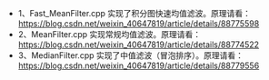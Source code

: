 * 1、Fast_MeanFilter.cpp 实现了积分图快速均值滤波。原理请看：https://blog.csdn.net/weixin_40647819/article/details/88775598
* 2、MeanFilter.cpp 实现常规均值滤波。原理请看：https://blog.csdn.net/weixin_40647819/article/details/88774522
* 3、MedianFilter.cpp 实现了中值滤波（冒泡排序）。原理请看：https://blog.csdn.net/weixin_40647819/article/details/88779556
